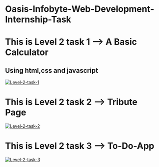 # Oasis-Infobyte-Web-Development-Internship-Task
<h1>This is Level 2 task 1 --> A Basic Calculator </h1>
<h2>Using html,css and javascript</h2>
<a href="https://ibb.co/x6zgRMz"><img src="https://i.ibb.co/SBVm9KV/Level-2-task-1.png" alt="Level-2-task-1" border="0"></a>
<br>
<h1>This is Level 2 task 2 --> Tribute Page </h1>
<a href="https://ibb.co/NY1hLdC"><img src="https://i.ibb.co/w6JHKFg/Level-2-task-2.png" alt="Level-2-task-2" border="0"></a>
<h1>This is Level 2 task 3 --> To-Do-App </h1>
<a href="https://ibb.co/LpwQTQ4"><img src="https://i.ibb.co/ryPbBbn/Level-2-task-3.png" alt="Level-2-task-3" border="0"></a>
